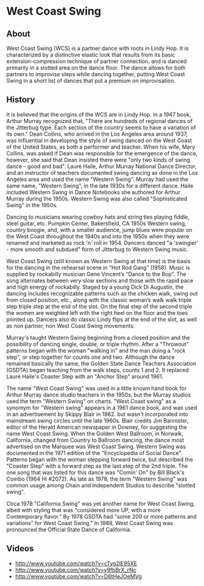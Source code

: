 # West Coast Swing

## About
West Coast Swing (WCS) is a partner dance with roots in Lindy Hop. It is characterized by a distinctive elastic look that results from its basic extension-compression technique of partner connection, and is danced primarily in a slotted area on the dance floor. The dance allows for both partners to improvise steps while dancing together, putting West Coast Swing in a short list of dances that put a premium on improvisation.


## History
It is believed that the origins of the WCS are in Lindy Hop. In a 1947 book, Arthur Murray recognized that, "There are hundreds of regional dances of the Jitterbug type. Each section of the country seems to have a variation of its own." 
Dean Collins, who arrived in the Los Angeles area around 1937, was influential in developing the style of swing danced on the West Coast of the United States, as both a performer and teacher. When his wife, Mary Collins, was asked if Dean was responsible for the emergence of the dance, however, she said that Dean insisted there were "only two kinds of swing dance - good and bad".
Lauré Haile, Arthur Murray National Dance Director, and an instructor of teachers documented swing dancing as done in the Los Angeles area and used the name "Western Swing". Murray had used the same name, "Western Swing", in the late 1930s for a different dance. Haile included Western Swing in Dance Notebooks she authored for Arthur Murray during the 1950s. Western Swing was also called "Sophisticated Swing" in the 1950s. 

Dancing to musicians wearing cowboy hats and string ties playing fiddle, steel guitar, etc. Pumpkin Center, Bakersfield, CA 1950s
Western swing, country boogie, and, with a smaller audience, jump blues were popular on the West Coast throughout the 1940s and into the 1950s when they were renamed and marketed as rock 'n' roll in 1954. Dancers danced "a 'swingier' - more smooth and subdued" form of Jitterbug to Western Swing music.

West Coast Swing (still known as Western Swing at that time) is the basis for the dancing in the rehearsal scene in “Hot Rod Gang” (1958). Music is supplied by rockabilly musician Gene Vincent’s “Dance to the Bop”.  The song alternates between very slow sections and those with the rapid pace and high energy of rockabilly. Staged by a young Dick Di Augustin, the dancing includes recognizable patterns such as the chicken walk, swing out from closed position, etc., along with the classic woman’s walk walk triple step triple step at the end of the slot. On the final step of the second triple the women are weighted left with the right heel on the floor and the toes pointed up. Dancers also do classic Lindy flips at the end of the slot, as well as non partner, non West Coast Swing movements.

Murray's taught Western Swing beginning from a closed position and the possibility of dancing single, double, or triple rhythm. After a "Throwout" patterns began with the woman "walking in" and the man doing a "rock step", or step together for counts one and two. Although the dance remained basically the same, the Golden State Dance Teachers Association (GSDTA) began teaching from the walk steps, counts 1 and 2. It replaced Lauré Haile's Coaster Step with an "Anchor Step" around 1961.

The name "West Coast Swing" was used in a little known hand book for Arthur Murray dance studio teachers in the 1950s, but the Murray studios used the term "Western Swing" on charts.  "West Coast swing" as a synomym for "Western swing" appears in a 1961 dance book, and was used in an advertisement by Skippy Blair in 1962. but wasn't incorporated into mainstream swing circles until the late 1960s. 
Blair credits Jim Bannister, editor of the Herald American newspaper in Downey, for suggesting the name West Coast Swing. When the Golden West Ballroom, in Norwalk, California, changed from Country to Ballroom dancing, the dance most advertised on the Marquee was West Coast Swing. 
Western Swing was documented in the 1971 edition of the "Encyclopedia of Social Dance". Patterns began with the woman stepping forward twice, but described the "Coaster Step" with a forward step as the last step of the 2nd triple. The one song that was listed for this dance was "Comin' On" by Bill Black's Combo (1964 Hi #2072). As late as 1978, the term "Western Swing" was common usage among Chain and Independent Studios to describe "slotted swing".

Circa 1978 "California Swing" was yet another name for West Coast Swing, albeit with styling that was "considered more UP, with a more Contemporary flavor." By 1978 GSDTA had "some 200 or more patterns and variations" for West Coast Swing."
In 1988, West Coast Swing was pronounced the Official State Dance of California.


## Videos

* http://www.youtube.com/watch?v=cTyg2lE95XE
* http://www.youtube.com/watch?v=y9fbBrX_rNc
* http://www.youtube.com/watch?v=D6tHeJOeMVg
